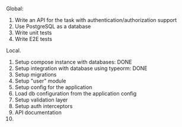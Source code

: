Global:

1. Write an API for the task with authentication/authorization support
2. Use PostgreSQL as a database
3. Write unit tests
4. Write E2E tests

Local.

1. Setup compose instance with databases: DONE
2. Setup integration with database using typeorm: DONE
3. Setup migrations
4. Setup "user" module
5. Setup config for the application
6. Load db configuration from the application config
7. Setup validation layer
8. Setup auth interceptors
9. API documentation
10. 